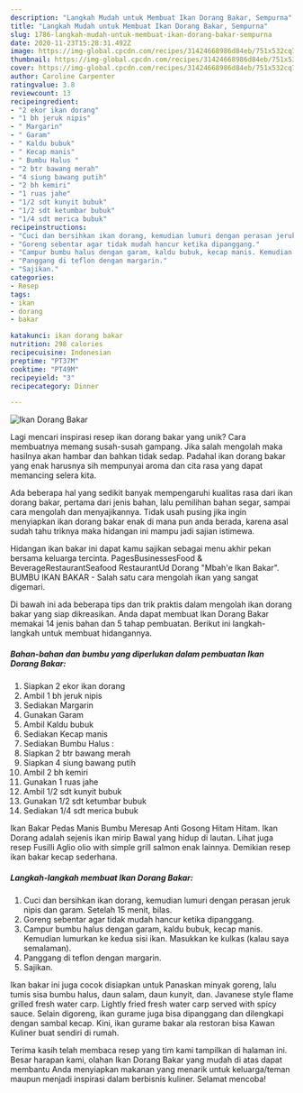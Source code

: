```yaml
---
description: "Langkah Mudah untuk Membuat Ikan Dorang Bakar, Sempurna"
title: "Langkah Mudah untuk Membuat Ikan Dorang Bakar, Sempurna"
slug: 1786-langkah-mudah-untuk-membuat-ikan-dorang-bakar-sempurna
date: 2020-11-23T15:28:31.492Z
image: https://img-global.cpcdn.com/recipes/31424668986d84eb/751x532cq70/ikan-dorang-bakar-foto-resep-utama.jpg
thumbnail: https://img-global.cpcdn.com/recipes/31424668986d84eb/751x532cq70/ikan-dorang-bakar-foto-resep-utama.jpg
cover: https://img-global.cpcdn.com/recipes/31424668986d84eb/751x532cq70/ikan-dorang-bakar-foto-resep-utama.jpg
author: Caroline Carpenter
ratingvalue: 3.8
reviewcount: 13
recipeingredient:
- "2 ekor ikan dorang"
- "1 bh jeruk nipis"
- " Margarin"
- " Garam"
- " Kaldu bubuk"
- " Kecap manis"
- " Bumbu Halus "
- "2 btr bawang merah"
- "4 siung bawang putih"
- "2 bh kemiri"
- "1 ruas jahe"
- "1/2 sdt kunyit bubuk"
- "1/2 sdt ketumbar bubuk"
- "1/4 sdt merica bubuk"
recipeinstructions:
- "Cuci dan bersihkan ikan dorang, kemudian lumuri dengan perasan jeruk nipis dan garam. Setelah 15 menit, bilas."
- "Goreng sebentar agar tidak mudah hancur ketika dipanggang."
- "Campur bumbu halus dengan garam, kaldu bubuk, kecap manis. Kemudian lumurkan ke kedua sisi ikan. Masukkan ke kulkas (kalau saya semalaman)."
- "Panggang di teflon dengan margarin."
- "Sajikan."
categories:
- Resep
tags:
- ikan
- dorang
- bakar

katakunci: ikan dorang bakar 
nutrition: 298 calories
recipecuisine: Indonesian
preptime: "PT37M"
cooktime: "PT49M"
recipeyield: "3"
recipecategory: Dinner

---
```



![Ikan Dorang Bakar](https://img-global.cpcdn.com/recipes/31424668986d84eb/751x532cq70/ikan-dorang-bakar-foto-resep-utama.jpg)

Lagi mencari inspirasi resep ikan dorang bakar yang unik? Cara membuatnya memang susah-susah gampang. Jika salah mengolah maka hasilnya akan hambar dan bahkan tidak sedap. Padahal ikan dorang bakar yang enak harusnya sih mempunyai aroma dan cita rasa yang dapat memancing selera kita.

Ada beberapa hal yang sedikit banyak mempengaruhi kualitas rasa dari ikan dorang bakar, pertama dari jenis bahan, lalu pemilihan bahan segar, sampai cara mengolah dan menyajikannya. Tidak usah pusing jika ingin menyiapkan ikan dorang bakar enak di mana pun anda berada, karena asal sudah tahu triknya maka hidangan ini mampu jadi sajian istimewa.

Hidangan ikan bakar ini dapat kamu sajikan sebagai menu akhir pekan bersama keluarga tercinta. PagesBusinessesFood &amp; BeverageRestaurantSeafood RestaurantUd Dorang &#34;Mbah&#39;e Ikan Bakar&#34;. BUMBU IKAN BAKAR - Salah satu cara mengolah ikan yang sangat digemari.


Di bawah ini ada beberapa tips dan trik praktis dalam mengolah ikan dorang bakar yang siap dikreasikan. Anda dapat membuat Ikan Dorang Bakar memakai 14 jenis bahan dan 5 tahap pembuatan. Berikut ini langkah-langkah untuk membuat hidangannya.

<!--inarticleads1-->

##### Bahan-bahan dan bumbu yang diperlukan dalam pembuatan Ikan Dorang Bakar:

1. Siapkan 2 ekor ikan dorang
1. Ambil 1 bh jeruk nipis
1. Sediakan  Margarin
1. Gunakan  Garam
1. Ambil  Kaldu bubuk
1. Sediakan  Kecap manis
1. Sediakan  Bumbu Halus :
1. Siapkan 2 btr bawang merah
1. Siapkan 4 siung bawang putih
1. Ambil 2 bh kemiri
1. Gunakan 1 ruas jahe
1. Ambil 1/2 sdt kunyit bubuk
1. Gunakan 1/2 sdt ketumbar bubuk
1. Sediakan 1/4 sdt merica bubuk


Ikan Bakar Pedas Manis Bumbu Meresap Anti Gosong Hitam Hitam. Ikan Dorang adalah sejenis ikan mirip Bawal yang hidup di lautan. Lihat juga resep Fusilli Aglio olio with simple grill salmon enak lainnya. Demikian resep ikan bakar kecap sederhana. 

<!--inarticleads2-->

##### Langkah-langkah membuat Ikan Dorang Bakar:

1. Cuci dan bersihkan ikan dorang, kemudian lumuri dengan perasan jeruk nipis dan garam. Setelah 15 menit, bilas.
1. Goreng sebentar agar tidak mudah hancur ketika dipanggang.
1. Campur bumbu halus dengan garam, kaldu bubuk, kecap manis. Kemudian lumurkan ke kedua sisi ikan. Masukkan ke kulkas (kalau saya semalaman).
1. Panggang di teflon dengan margarin.
1. Sajikan.


Ikan bakar ini juga cocok disiapkan untuk Panaskan minyak goreng, lalu tumis sisa bumbu halus, daun salam, daun kunyit, dan. Javanese style flame grilled fresh water carp. Lightly fried fresh water carp served with spicy sauce. Selain digoreng, ikan gurame juga bisa dipanggang dan dilengkapi dengan sambal kecap. Kini, ikan gurame bakar ala restoran bisa Kawan Kuliner buat sendiri di rumah. 

Terima kasih telah membaca resep yang tim kami tampilkan di halaman ini. Besar harapan kami, olahan Ikan Dorang Bakar yang mudah di atas dapat membantu Anda menyiapkan makanan yang menarik untuk keluarga/teman maupun menjadi inspirasi dalam berbisnis kuliner. Selamat mencoba!
